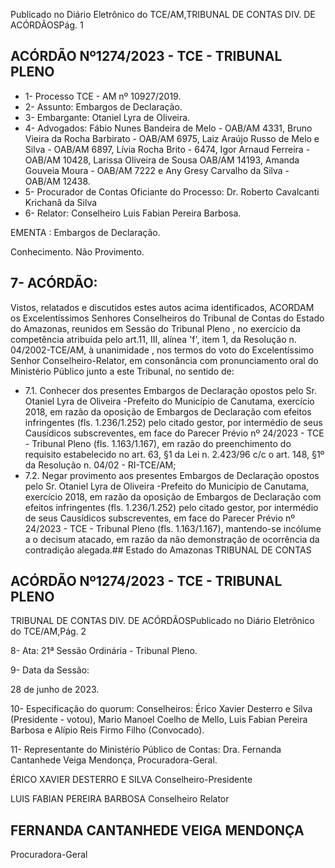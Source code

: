 Publicado  no  Diário  Eletrônico do TCE/AM,TRIBUNAL DE CONTAS DIV. DE ACÓRDÃOSPág. 1

## ACÓRDÃO Nº1274/2023 - TCE - TRIBUNAL PLENO

- 1- Processo TCE - AM nº 10927/2019.
- 2- Assunto: Embargos de Declaração.
- 3- Embargante: Otaniel Lyra de Oliveira.
- 4- Advogados: Fábio Nunes Bandeira de Melo - OAB/AM 4331, Bruno Vieira da Rocha Barbirato - OAB/AM 6975, Laiz Araújo Russo de Melo e Silva - OAB/AM 6897, Lívia Rocha Brito - 6474, Igor Arnaud Ferreira - OAB/AM 10428, Larissa Oliveira de Sousa OAB/AM 14193, Amanda Gouveia Moura - OAB/AM 7222 e Any Gresy Carvalho da Silva - OAB/AM 12438.
- 5- Procurador de Contas Oficiante do Processo: Dr.  Roberto Cavalcanti Krichanã da Silva
- 6- Relator: Conselheiro Luis Fabian Pereira Barbosa.

EMENTA : Embargos de Declaração.

Conhecimento. Não Provimento.

## 7- ACÓRDÃO:

Vistos, relatados e discutidos estes autos acima identificados, ACORDAM os Excelentíssimos Senhores Conselheiros do Tribunal de Contas do Estado do Amazonas, reunidos  em  Sessão  do Tribunal  Pleno ,  no  exercício  da  competência  atribuída  pelo art.11,  III,  alínea  'f',  item  1,  da  Resolução  n.  04/2002-TCE/AM, à  unanimidade ,  nos termos  do  voto  do  Excelentíssimo  Senhor  Conselheiro-Relator, em  consonância com pronunciamento oral do Ministério Público junto a este Tribunal, no sentido de:

- 7.1. Conhecer dos  presentes Embargos de Declaração opostos pelo Sr. Otaniel  Lyra  de  Oliveira -Prefeito  do  Município  de  Canutama, exercício  2018,  em  razão  da  oposição  de  Embargos  de  Declaração com  efeitos  infringentes  (fls.  1.236/1.252)  pelo  citado  gestor,  por intermédio  de  seus  Causídicos  subscreventes,  em  face  do  Parecer Prévio nº 24/2023 - TCE - Tribunal Pleno (fls. 1.163/1.167), em razão do preenchimento do requisito estabelecido no art. 63, §1 da Lei n. 2.423/96 c/c o art. 148, §1º da Resolução n. 04/02 - RI-TCE/AM;
- 7.2. Negar provimento aos presentes Embargos de Declaração opostos pelo Sr. Otaniel Lyra de Oliveira -Prefeito do Município de Canutama, exercício  2018,  em  razão  da  oposição  de  Embargos  de Declaração  com  efeitos  infringentes  (fls.  1.236/1.252)  pelo  citado gestor, por intermédio de seus Causídicos subscreventes, em face do Parecer Prévio nº 24/2023 - TCE - Tribunal Pleno (fls. 1.163/1.167), mantendo-se  incólume  a  o decisum atacado,  em  razão  da  não demonstração de ocorrência da contradição alegada.## Estado do Amazonas TRIBUNAL DE CONTAS

## ACÓRDÃO Nº1274/2023 - TCE - TRIBUNAL PLENO

TRIBUNAL DE CONTAS DIV. DE ACÓRDÃOSPublicado  no  Diário  Eletrônico do TCE/AM,Pág. 2

8- Ata: 21ª Sessão Ordinária - Tribunal Pleno.

9- Data da Sessão:

28 de junho de 2023.

10-  Especificação do quorum: Conselheiros: Érico Xavier Desterro e Silva (Presidente - votou), Mario Manoel Coelho de Mello, Luis Fabian Pereira Barbosa e Alípio Reis Firmo Filho (Convocado).

11-  Representante do Ministério Público de Contas: Dra. Fernanda Cantanhede Veiga Mendonça, Procuradora-Geral.

ÉRICO XAVIER DESTERRO E SILVA Conselheiro-Presidente

LUIS FABIAN PEREIRA BARBOSA Conselheiro Relator

## FERNANDA CANTANHEDE VEIGA MENDONÇA

Procuradora-Geral